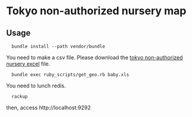 # Tokyo non-authorized nursery map

## Usage

```
  bundle install --path vendor/bundle  
```

You need to make a csv file.
Please download the [tokyo non-authorized nursery excel](http://www.fukushihoken.metro.tokyo.jp/kodomo/hoiku/ninkagai/babyichiran_koukai.html) file.

```
  bundle exec ruby_scripts/get_geo.rb baby.xls
```

You need to lunch redis.

```
  rackup
```

then, access http://localhost:9292
